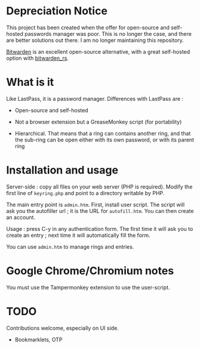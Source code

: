 # Depreciation Notice

This project has been created when the offer for open-source and
self-hosted passwords manager was poor. This is no longer the case,
and there are better solutions out there. I am no longer maintaining
this repository.

[Bitwarden](https://bitwarden.com/) is an excellent
open-source alternative, with a great self-hosted option with
[bitwarden\_rs](https://github.com/dani-garcia/bitwarden_rs).

# What is it

Like LastPass, it is a password manager. Differences with LastPass are :

* Open-source and self-hosted

* Not a browser extension but a GreaseMonkey script (for portability)

* Hierarchical. That means that a ring can contains another ring, and
that the sub-ring can be open either with its own password, or with its
parent ring

# Installation and usage

Server-side : copy all files on your web server (PHP is required). Modify
the first line of `keyring.php` and point to a directory writable by PHP.

The main entry point is `admin.htm`. First, install user script. The
script will ask you the autofiller url ; it is the URL for
`autofill.htm`. You can then create an account.

Usage : press C-y in any authentication form. The first time it will ask
you to create an entry ; next time it will automatically fill the form.

You can use `admin.htm` to manage rings and entries.

# Google Chrome/Chromium notes

You must use the Tampermonkey extension to use the user-script.

# TODO

Contributions welcome, especially on UI side.

* Bookmarklets, OTP
